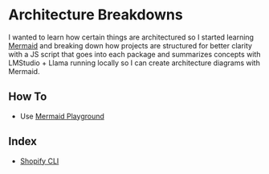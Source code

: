 # Architecture Breakdowns

I wanted to learn how certain things are architectured so I started learning [Mermaid](https://www.mermaidchart.com) and breaking down how projects are structured for better clarity with a JS script that goes into each package and summarizes concepts with LMStudio + Llama running locally so I can create architecture diagrams with Mermaid.

## How To

- Use [Mermaid Playground](https://www.mermaidchart.com/play)

## Index

- [Shopify CLI](/cli.md)

